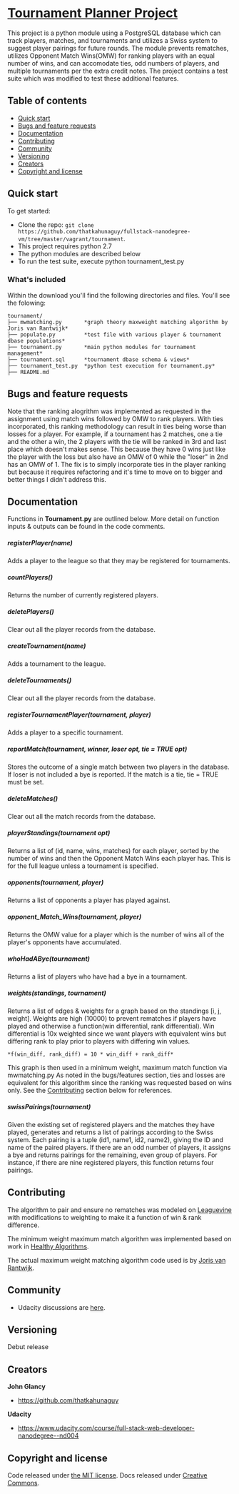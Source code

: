 # [Tournament Planner Project](https://www.udacity.com/course/viewer#!/c-ud197-nd/l-3521918727/m-3519689284)

This project is a python module using a PostgreSQL database which can track players, matches, and tournaments and utilizes a Swiss system to suggest player pairings for future rounds.  The module prevents rematches, utilizes Opponent Match Wins(OMW) for ranking players with an equal number of wins, and can accomodate ties, odd numbers of players, and multiple tournaments per the extra credit notes.  The project contains a test suite which was modified to test these additional features.



## Table of contents

* [Quick start](#quick-start)
* [Bugs and feature requests](#bugs-and-feature-requests)
* [Documentation](#documentation)
* [Contributing](#contributing)
* [Community](#community)
* [Versioning](#versioning)
* [Creators](#creators)
* [Copyright and license](#copyright-and-license)


## Quick start

To get started:

* Clone the repo: `git clone https://github.com/thatkahunaguy/fullstack-nanodegree-vm/tree/master/vagrant/tournament`.
* This project requires python 2.7
* The python modules are described below
* To run the test suite, execute python tournament_test.py

### What's included

Within the download you'll find the following directories and files. You'll see the folowing:

```
tournament/
├── mwmatching.py       *graph theory maxweight matching algorithm by Joris van Rantwijk*
├── populate.py         *test file with various player & tournament dbase populations*
├── tournament.py       *main python modules for tournament management*
├── tournament.sql      *tournament dbase schema & views*
├── tournament_test.py  *python test execution for tournament.py*
├── README.md
```



## Bugs and feature requests
Note that the ranking alogrithm was implemented as requested in the assignment using match wins followed by OMW to rank players.  With ties incorporated, this ranking methodology can result in ties being worse than losses for a player.  For example, if a tournament has 2 matches, one a tie and the other a win, the 2 players with the tie will be ranked in 3rd and last place which doesn't makes sense.  This because they have 0 wins just like the player with the loss but also have an OMW of 0 while the "loser" in 2nd has an OMW of 1.  The fix is to simply incorporate ties in the player ranking but because it requires refactoring and it's time to move on to bigger and better things I didn't address this.

## Documentation

Functions in **Tournament.py** are outlined below.  More detail on function inputs & outputs can be found in the code comments.

##### registerPlayer(name)

Adds a player to the league so that they may be registered for tournaments.

##### countPlayers()

Returns the number of currently registered players.

##### deletePlayers()

Clear out all the player records from the database.


##### createTournament(name)

Adds a tournament to the league.

##### deleteTournaments()

Clear out all the player records from the database.

##### registerTournamentPlayer(tournament, player)

Adds a player to a specific tournament.

##### reportMatch(tournament, winner, *loser opt, tie = TRUE opt*)

Stores the outcome of a single match between two players in the database.  If loser is not included a bye is reported.  If the match is a tie, tie = TRUE must be set.

##### deleteMatches()
Clear out all the match records from the database.

##### playerStandings(*tournament opt*)
Returns a list of (id, name, wins, matches) for each player, sorted by the number of wins and then the Opponent Match Wins each player has.  This is for the full league unless a tournament is specified.

##### opponents(tournament, player)
Returns a list of opponents a player has played against.

##### opponent_Match_Wins(tournament, player)
Returns the OMW value for a player which is the number of wins all of the player's opponents have accumulated.

##### whoHadABye(tournament)
Returns a list of players who have had a bye in a tournament.

##### weights(standings, tournament)
Returns a list of edges & weights for a graph based on the standings [i, j, weight].  Weights are high (10000) to prevent rematches if players have played and otherwise a function(win differential, rank differential).  Win differential is 10x weighted since we want players with equivalent wins but differing rank to play prior to players with differing win values.

    *f(win_diff, rank_diff) = 10 * win_diff + rank_diff*

This graph is then used in a minimum weight, maximum match function via mwmatching.py  As noted in the bugs/features section, ties and losses are equivalent for this algorithm since the ranking was requested based on wins only.  See the [Contributing](##Contributing) section below for references.

##### swissPairings(tournament)

Given the existing set of registered players and the matches they have played, generates and returns a list of pairings according to the Swiss system. Each pairing is a tuple (id1, name1, id2, name2), giving the ID and name of the paired players. If there are an odd number of players, it assigns a bye and returns pairings for the remaining, even group of players.  For instance, if there are nine registered players, this function returns four pairings. 

## Contributing

The algorithm to pair and ensure no rematches was modeled on [Leaguevine](https://www.leaguevine.com/blog/18/swiss-tournament-scheduling-leaguevines-new-algorithm/) with modifications to weighting to make it a function of win & rank difference. 

The minimum weight maximum match algorithm was implemented based on work in [Healthy Algorithms](http://healthyalgorithms.com/2009/03/23/aco-in-python-minimum-weight-perfect-matchings-aka-matching-algorithms-and-reproductive-health-part-4/).

The actual maximum weight matching algorithm code used is by [Joris van Rantwijk](http://jorisvr.nl/maximummatching.html). 

## Community

* Udacity discussions are [here](https://discussions.udacity.com/c/nd004-p2-tournament-results).


## Versioning

Debut release

## Creators

**John Glancy**

* <https://github.com/thatkahunaguy>

**Udacity**
* <https://www.udacity.com/course/full-stack-web-developer-nanodegree--nd004>

## Copyright and license

Code released under [the MIT license](https://opensource.org/licenses/MIT). Docs released under [Creative Commons](http://creativecommons.org/licenses/by/4.0/).


